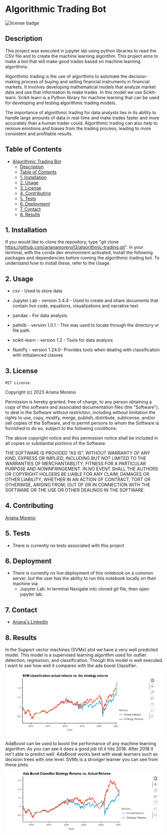 # Algorithmic Trading Bot

![license badge](https://shields.io/badge/license-mit-blue)

## Description

This project was executed in jupyter lab using python libraries to read the CSV file and to create the machine learning algorithm. This project aims to make a bot that will make good trades based on machine learning algorithms.

Algorithmic trading is the use of algorithms to automate the decision-making process of buying and selling financial instruments in financial markets. It involves developing mathematical models that analyze market data and use that information to make trades. In this model we use Scikit-learn. Scikit-learn is a Python library for machine learning that can be used for developing and testing algorithmic trading models.

The importance of algorithmic trading for data analysts lies in its ability to handle large amounts of data in real-time and make trades faster and more accurately than a human trader could. Algorithmic trading can also help to remove emotions and biases from the trading process, leading to more consistent and profitable results.

## Table of Contents

- [Algorithmic Trading Bot](#algorithmic-trading-bot)
    - [Description](#description)
    - [Table of Contents](#table-of-contents)
    - [1. Installation](#1-installation)
    - [2. Usage](#2-usage)
    - [3. License](#3-license)
    - [4. Contributing](#4-contributing)
    - [5. Tests](#5-tests)
    - [6. Deployment](#6-deployment)
    - [7. Contact](#7-contact)
    - [8. Results](#8-results)

## 1. Installation

If you would like to clone the repository, type "git clone https://github.com/arianamoreno13/algorithmic-trading.git". In your terminal, with the conda dev environment activated, install the following packages and dependencies before running the algorithmic trading bot. To understand how to install these, refer to the Usage. 

## 2. Usage

- csv - Used to store data

- Jupyter Lab - version 3.4.4 - Used to create and share documents that contain live code, equations, visualizations and narrative text.

- pandas - For data analysis.

- pathlib - version 1.0.1 - This was used to locate through the directory or file path.

- scikit-learn - version 1.2 - Tools for data analysis

- NumPy - version 1.24.0- Provides tools when dealing with classification with imbalanced classes



## 3. License
    MIT License
Copyright (c) 2023 Ariana Moreno

Permission is hereby granted, free of charge, to any person obtaining a copy of this software and associated documentation files (the "Software"), to deal in the Software without restriction, including without limitation the rights to use, copy, modify, merge, publish, distribute, sublicense, and/or sell copies of the Software, and to permit persons to whom the Software is furnished to do so, subject to the following conditions:

The above copyright notice and this permission notice shall be included in all copies or substantial portions of the Software.

THE SOFTWARE IS PROVIDED "AS IS", WITHOUT WARRANTY OF ANY KIND, EXPRESS OR IMPLIED, INCLUDING BUT NOT LIMITED TO THE WARRANTIES OF MERCHANTABILITY, FITNESS FOR A PARTICULAR PURPOSE AND NONINFRINGEMENT. IN NO EVENT SHALL THE AUTHORS OR COPYRIGHT HOLDERS BE LIABLE FOR ANY CLAIM, DAMAGES OR OTHER LIABILITY, WHETHER IN AN ACTION OF CONTRACT, TORT OR OTHERWISE, ARISING FROM, OUT OF OR IN CONNECTION WITH THE SOFTWARE OR THE USE OR OTHER DEALINGS IN THE SOFTWARE.

## 4. Contributing

[Ariana Moreno](https://github.com/arianamoreno13)

## 5. Tests

- There is currently no tests associated with this project 

## 6. Deployment

- There is currently no live deployment of this notebook on a common server, but the user has the ability to run this notebook locally on their machine via:
    - Jupyter Lab: In terminal Navigate into cloned git file, then open jupyter lab. 

## 7. Contact

- [Ariana's Linkedin](www.linkedin.com/in/arianapmoreno)

## 8. Results

In the Support vector machines (SVMs) plot we have a very well predicted model. This model is a supervised learning algorithm used for outlier detection, regression, and classification. Though this model is well executed I want to see how well it compares with the ada boost Classifier.

![SVM](screenshots/SVM-actual-strategy-returns.jpg)


AdaBoost can be used to boost the performance of any machine learning algorithm. As you can see it does a good job till it hits 2018. After 2018 it isn't able to predict well. AdaBoost works best with weak learners such as decision trees with one level. SVMs is a stronger learner you can see from these plots. 

![ABC](screenshots/ABC-actual-strategy-returns.jpg)
